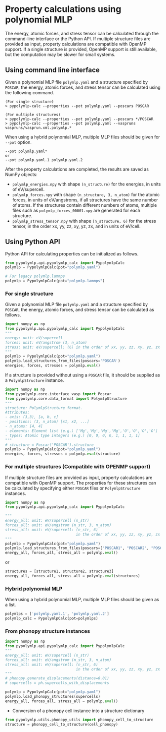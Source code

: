 # Property calculations using polynomial MLP

The energy, atomic forces, and stress tensor can be calculated through the command-line interface or the Python API.
If multiple structure files are provided as input, property calculations are compatible with OpenMP support.
If a single structure is provided, OpenMP support is still available, but the computation may be slower for small systems.

## Using command line interface
Given a polynomial MLP file `polymlp.yaml` and a structure specified by `POSCAR`, the energy, atomic forces, and stress tensor can be calculated using the following command.

```shell
(For single structure)
> pypolymlp-calc --properties --pot polymlp.yaml --poscars POSCAR

(For multiple structures)
> pypolymlp-calc --properties --pot polymlp.yaml --poscars */POSCAR
> pypolymlp-calc --properties --pot polymlp.yaml --vaspruns vaspruns/vasprun.xml.polymlp.*
```

When using a hybrid polynomial MLP, multiple MLP files should be given for `--pot` option.
```shell
--pot polymlp.yaml*
or
--pot polymlp.yaml.1 polymlp.yaml.2
```

After the property calculations are completed, the results are saved as NumPy objects:

- `polymlp_energies.npy` with shape `(n_structure)` for the energies, in units of eV/supercell.
- `polymlp_forces.npy` with shape `(n_structure, 3, n_atom)` for the atomic forces, in units of eV/angstroms, if all structures have the same number of atoms.
  If the structures contain different numbers of atoms, multiple files such as `polymlp_forces_00001.npy` are generated for each structure.
- `polymlp_stress_tensor.npy` with shape `(n_structure, 6)` for the stress tensor, in the order xx, yy, zz, xy, yz, zx, and in units of eV/cell.

## Using Python API

Python API for calculating properties can be initialized as follows.
```python
from pypolymlp.api.pypolymlp_calc import PypolymlpCalc
polymlp = PypolymlpCalc(pot="polymlp.yaml")

# For legacy polymlp.lammps
polymlp = PypolymlpCalc(pot="polymlp.lammps")
```

### For single structure
Given a polynomial MLP file `polymlp.yaml` and a structure specified by `POSCAR`, the energy, atomic forces, and stress tensor can be calculated as follows.
```python
import numpy as np
from pypolymlp.api.pypolymlp_calc import PypolymlpCalc
"""
energy: unit: eV/supercell
forces: unit: eV/angstrom (3, n_atom)
stress: unit: eV/supercell: (6) in the order of xx, yy, zz, xy, yz, zx
"""
polymlp = PypolymlpCalc(pot="polymlp.yaml")
polymlp.load_structures_from_files(poscars='POSCAR')
energies, forces, stresses = polymlp.eval()
```

If a structure is provided without using a `POSCAR` file, it should be supplied as a `PolymlpStructure` instance.
```python
import numpy as np
from pypolymlp.core.interface_vasp import Poscar
from pypolymlp.core.data_format import PolymlpStructure
"""
structure: PolymlpStructure format.
Attributes:
- axis: (3,3), [a, b, c]
- positions: (3, n_atom) [x1, x2, ...]
- n_atoms: [4, 4]
- elements: Element list (e.g.) ['Mg','Mg','Mg','Mg','O','O','O','O']
- types: Atomic type integers (e.g.) [0, 0, 0, 0, 1, 1, 1, 1]
"""
# structure = Poscar('POSCAR').structure
polymlp = PypolymlpCalc(pot="polymlp.yaml")
energies, forces, stresses = polymlp.eval(structure)
```

### For multiple structures (Compatible with OPENMP support)
If multiple structure files are provided as input, property calculations are compatible with OpenMP support.
The properties for these structures can be calculated by specifying either `POSCAR` files or `PolymlpStructure` instances.

```python
import numpy as np
from pypolymlp.api.pypolymlp_calc import PypolymlpCalc

"""
energy_all: unit: eV/supercell (n_str)
forces_all: unit: eV/angstrom (n_str, 3, n_atom)
stress_all: unit: eV/supercell: (n_str, 6)
                                in the order of xx, yy, zz, xy, yz, zx
"""
polymlp = PypolymlpCalc(pot="polymlp.yaml")
polymlp.load_structures_from_files(poscars=["POSCAR1", "POSCAR2", "POSCAR3"])
energy_all, forces_all, stress_all = polymlp.eval()
```
or
```python
structures = [structure1, structure2, structure3]
energy_all, forces_all, stress_all = polymlp.eval(structures)
```

### Hybrid polynomial MLP
When using a hybrid polynomial MLP, multiple MLP files should be given as a list.
```python
polymlps = ['polymlp.yaml.1', 'polymlp.yaml.2']
polymlp_calc = PypolymlpCalc(pot=polymlps)
```

### From phonopy structure instances
```python
import numpy as np
from pypolymlp.api.pypolymlp_calc import PypolymlpCalc
"""
energy_all: unit: eV/supercell (n_str)
forces_all: unit: eV/angstrom (n_str, 3, n_atom)
stress_all: unit: eV/supercell: (n_str, 6)
                                in the order of xx, yy, zz, xy, yz, zx
"""
# phonopy.generate_displacements(distance=0.01)
# supercells = ph.supercells_with_displacements

polymlp = PypolymlpCalc(pot="polymlp.yaml")
polymlp.load_phonopy_structures(supercells)
energy_all, forces_all, stress_all = polymlp.eval()
```

- Conversion of a phonopy cell instance into a structure dictionary
```python
from pypolymlp.utils.phonopy_utils import phonopy_cell_to_structure
structure = phonopy_cell_to_structure(cell_phonopy)
```

